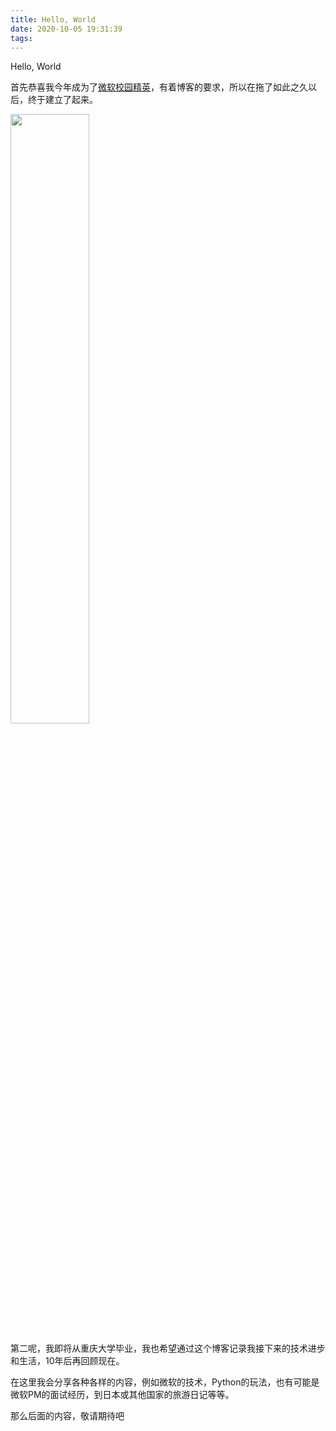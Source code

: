 ```yaml
---
title: Hello, World
date: 2020-10-05 19:31:39
tags:
---
```

Hello, World

首先恭喜我今年成为了[微软校园精英](https://studentambassadors.microsoft.com)，有着博客的要求，所以在拖了如此之久以后，终于建立了起来。  

<img src="https://studentambassadors.microsoft.com/assets/badge/level-alpha.png" width="50%">

第二呢，我即将从重庆大学毕业，我也希望通过这个博客记录我接下来的技术进步和生活，10年后再回顾现在。

在这里我会分享各种各样的内容，例如微软的技术，Python的玩法，也有可能是微软PM的面试经历，到日本或其他国家的旅游日记等等。  

那么后面的内容，敬请期待吧